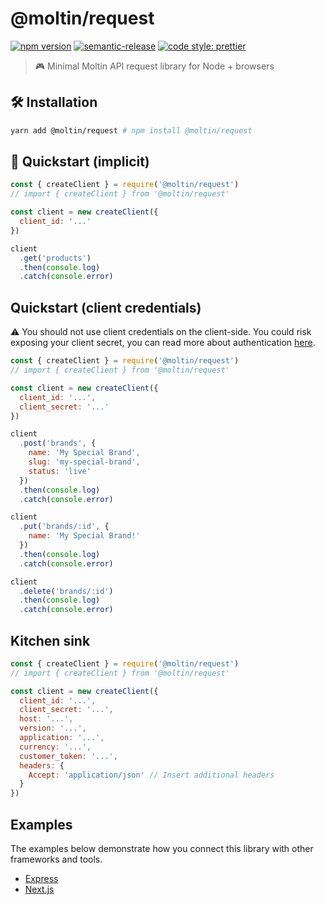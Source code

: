 # @moltin/request

[![npm version](https://img.shields.io/npm/v/@moltin/request.svg)](https://www.npmjs.com/package/@moltin/request) [![semantic-release](https://img.shields.io/badge/%20%20%F0%9F%93%A6%F0%9F%9A%80-semantic--release-e10079.svg)](https://github.com/semantic-release/semantic-release) [![code style: prettier](https://img.shields.io/badge/code_style-prettier-ff69b4.svg?style=flat-square)](https://github.com/prettier/prettier)

> 🎮 Minimal Moltin API request library for Node + browsers

## 🛠 Installation

```bash
yarn add @moltin/request # npm install @moltin/request
```

## 🚀 Quickstart (implicit)

```js
const { createClient } = require('@moltin/request')
// import { createClient } from '@moltin/request'

const client = new createClient({
  client_id: '...'
})

client
  .get('products')
  .then(console.log)
  .catch(console.error)
```

## Quickstart (client credentials)

⚠️ You should not use client credentials on the client-side. You could risk exposing your client secret, you can read more about authentication [here](https://docs.moltin.com/basics/authentication).

```js
const { createClient } = require('@moltin/request')
// import { createClient } from '@moltin/request'

const client = new createClient({
  client_id: '...',
  client_secret: '...'
})

client
  .post('brands', {
    name: 'My Special Brand',
    slug: 'my-special-brand',
    status: 'live'
  })
  .then(console.log)
  .catch(console.error)

client
  .put('brands/:id', {
    name: 'My Special Brand!'
  })
  .then(console.log)
  .catch(console.error)

client
  .delete('brands/:id')
  .then(console.log)
  .catch(console.error)
```

## Kitchen sink

```js
const { createClient } = require('@moltin/request')
// import { createClient } from '@moltin/request'

const client = new createClient({
  client_id: '...',
  client_secret: '...',
  host: '...',
  version: '...',
  application: '...',
  currency: '...',
  customer_token: '...',
  headers: {
    Accept: 'application/json' // Insert additional headers
  }
})
```

## Examples

The examples below demonstrate how you connect this library with other frameworks and tools.

- [Express](/examples/express)
- [Next.js](/examples/next)
